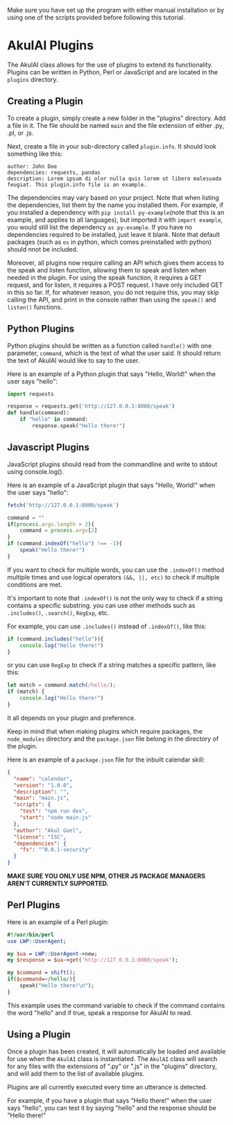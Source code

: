 Make sure you have set up the program with either manual installation or by using one of the scripts provided before following this tutorial.

# AkulAI Plugins

The AkulAI class allows for the use of plugins to extend its functionality. Plugins can be written in Python, Perl or JavaScript and are located in the `plugins` directory.

## Creating a Plugin
To create a plugin, simply create a new folder in the "plugins" directory. Add a file in it. The file should be named `main` and the file extension of either .py, .pl, or .js.

Next, create a file in your sub-directory called `plugin.info`. It should look something like this:

```
author: John Doe
dependencies: requests, pandas
description: Lorem ipsum di olor nulla quis lorem ut libero malesuada feugiat. This plugin.info file is an example.
```

The dependencies may vary based on your project. Note that when listing the dependencies, list them by the name you installed them. For example, if you installed a dependency with `pip install py-example`(note that this is an example, and applies to all languages), but imported it with `import example`, you would still list the dependency `as py-example`. If you have no dependencies required to be installed, just leave it blank. Note that default packages (such as `os` in python, which comes preinstalled with python) should nnot be included.

Moreover, all plugins now require calling an API which gives them access to the speak and listen function, allowing them to speak and listen when needed in the plugin. For using the speak function, it requires a GET request, and for listen, it requires a POST request. I have only included GET in this so far. If, for whatever reason, you do not require this, you may skip calling the API, and print in the console rather than using the `speak()` and `listen()` functions.

## Python Plugins
Python plugins should be written as a function called `handle()` with one parameter, `command`, which is the text of what the user said. It should return the text of AkulAI would like to say to the user.

Here is an example of a Python plugin that says "Hello, World!" when the user says "hello":

```python
import requests

response = requests.get('http://127.0.0.1:8000/speak')
def handle(command):
    if "hello" in command:
        response.speak("Hello there!")
```
## Javascript Plugins
JavaScript plugins should read from the commandline and write to stdout using console.log().

Here is an example of a JavaScript plugin that says "Hello, World!" when the user says "hello":

```javascript
fetch('http://127.0.0.1:8000/speak')

command = ""
if(process.argv.length > 2){
    command = process.argv[2]
}
if (command.indexOf("hello") !== -1){
    speak("Hello there!")
}
```
If you want to check for multiple words, you can use the `.indexOf()` method multiple times and use logical operators `(&&, ||, etc)` to check if multiple conditions are met.

It's important to note that `.indexOf()` is not the only way to check if a string contains a specific substring. you can use other methods such as `.includes()`, `.search()`, `RegExp`, etc.

For example, you can use `.includes()` instead of `.indexOf()`, like this:

``` javascript
if (command.includes("hello")){
    console.log("Hello there!")
}
```
or you can use `RegExp` to check if a string matches a specific pattern, like this:

```javascript
let match = command.match(/hello/);
if (match) {
    console.log("Hello there!")
}
```
It all depends on your plugin and preference.

Keep in mind that when making plugins which require packages, the `node_modules` directory and the `package.json` file belong in the directory of the plugin.

Here is an example of a `package.json` file for the inbuilt calendar skill:
```json
{
  "name": "calendar",
  "version": "1.0.0",
  "description": "",
  "main": "main.js",
  "scripts": {
    "test": "npm run dev",
    "start": "node main.js"
  },
  "author": "Akul Goel",
  "license": "ISC",
  "dependencies": {
    "fs": "^0.0.1-security"
  }
}
```
<b>MAKE SURE YOU ONLY USE NPM, OTHER JS PACKAGE MANAGERS AREN'T CURRENTLY SUPPORTED.</b>

## Perl Plugins

Here is an example of a Perl plugin:

``` perl
#!/usr/bin/perl
use LWP::UserAgent;

my $ua = LWP::UserAgent->new;
my $response = $ua->get('http://127.0.0.1:8000/speak');

my $command = shift();
if($command=~/hello/){
    speak("Hello there!\n");
}
```
This example uses the command variable to check if the command contains the word "hello" and if true, speak a response for AkulAI to read.

## Using a Plugin
Once a plugin has been created, it will automatically be loaded and available for use when the `AkulAI` class is instantiated. The `AkulAI` class will search for any files with the extensions of ".py" or ".js" in the "plugins" directory, and will add them to the list of available plugins.

Plugins are all currently executed every time an utterance is detected.

For example, if you have a plugin that says "Hello there!" when the user says "hello", you can test it by saying "hello" and the response should be "Hello there!"
